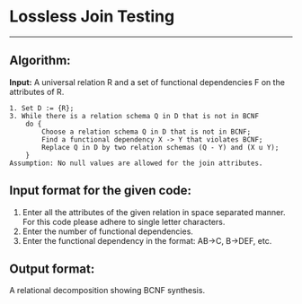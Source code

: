 # Lossless Join Testing

----

## Algorithm:

**Input:** A universal relation R and a set of functional dependencies F on the attributes of R.

    1. Set D := {R};
    3. While there is a relation schema Q in D that is not in BCNF
        do {
            Choose a relation schema Q in D that is not in BCNF;
            Find a functional dependency X -> Y that violates BCNF;
            Replace Q in D by two relation schemas (Q - Y) and (X u Y);
        }
    Assumption: No null values are allowed for the join attributes.

## Input format for the given code:
1. Enter all the attributes of the given relation in space separated manner. For this code please adhere to single letter characters.
2. Enter the number of functional dependencies.
3. Enter the functional dependency in the format: AB->C, B->DEF, etc.

## Output format:
A relational decomposition showing BCNF synthesis.